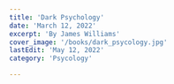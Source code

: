 ```yaml
---
title: 'Dark Psychology'
date: 'March 12, 2022'
excerpt: 'By James Williams'
cover_image: '/books/dark_psycology.jpg'
lastEdit: 'May 12, 2022'
category: 'Psycology'

---
```

